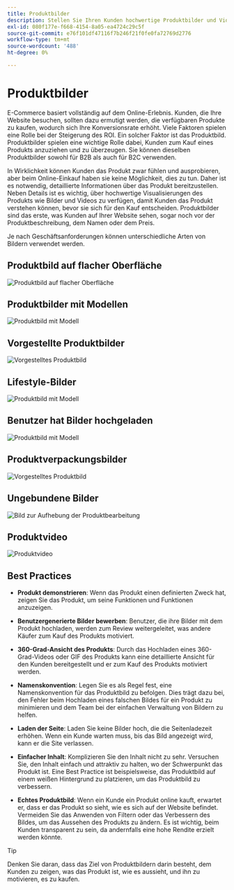 ```yaml
---
title: Produktbilder
description: Stellen Sie Ihren Kunden hochwertige Produktbilder und Videos zur Verfügung, um die Konversationsraten zu erhöhen.
exl-id: 080f177e-f668-4154-8a05-ea4724c29c5f
source-git-commit: e76f101df47116f7b246f21f0fe0fa72769d2776
workflow-type: tm+mt
source-wordcount: '488'
ht-degree: 0%

---
```


# Produktbilder

E-Commerce basiert vollständig auf dem Online-Erlebnis. Kunden, die Ihre Website besuchen, sollten dazu ermutigt werden, die verfügbaren Produkte zu kaufen, wodurch sich Ihre Konversionsrate erhöht. Viele Faktoren spielen eine Rolle bei der Steigerung des ROI. Ein solcher Faktor ist das Produktbild. Produktbilder spielen eine wichtige Rolle dabei, Kunden zum Kauf eines Produkts anzuziehen und zu überzeugen. Sie können dieselben Produktbilder sowohl für B2B als auch für B2C verwenden.

In Wirklichkeit können Kunden das Produkt zwar fühlen und ausprobieren, aber beim Online-Einkauf haben sie keine Möglichkeit, dies zu tun. Daher ist es notwendig, detaillierte Informationen über das Produkt bereitzustellen. Neben Details ist es wichtig, über hochwertige Visualisierungen des Produkts wie Bilder und Videos zu verfügen, damit Kunden das Produkt verstehen können, bevor sie sich für den Kauf entscheiden. Produktbilder sind das erste, was Kunden auf Ihrer Website sehen, sogar noch vor der Produktbeschreibung, dem Namen oder dem Preis.

Je nach Geschäftsanforderungen können unterschiedliche Arten von Bildern verwendet werden.

## Produktbild auf flacher Oberfläche

![Produktbild auf flacher Oberfläche](../../assets/playbooks/product-image-flat.png)

## Produktbilder mit Modellen

![Produktbild mit Modell](../../assets/playbooks/product-image-model.png)

## Vorgestellte Produktbilder

![Vorgestelltes Produktbild](../../assets/playbooks/product-image-feature.png)

## Lifestyle-Bilder

![Produktbild mit Modell](../../assets/playbooks/product-image-lifestyle.png)

## Benutzer hat Bilder hochgeladen

![Produktbild mit Modell](../../assets/playbooks/product-image-user-upload.png)

## Produktverpackungsbilder

![Vorgestelltes Produktbild](../../assets/playbooks/product-image-packaging.png)

## Ungebundene Bilder

![Bild zur Aufhebung der Produktbearbeitung](../../assets/playbooks/product-image-unboxing.png)

## Produktvideo

![Produktvideo](../../assets/playbooks/product-video.png)

## Best Practices

- **Produkt demonstrieren**: Wenn das Produkt einen definierten Zweck hat, zeigen Sie das Produkt, um seine Funktionen und Funktionen anzuzeigen.

- **Benutzergenerierte Bilder bewerben**: Benutzer, die ihre Bilder mit dem Produkt hochladen, werden zum Review weitergeleitet, was andere Käufer zum Kauf des Produkts motiviert.

- **360-Grad-Ansicht des Produkts**: Durch das Hochladen eines 360-Grad-Videos oder GIF des Produkts kann eine detaillierte Ansicht für den Kunden bereitgestellt und er zum Kauf des Produkts motiviert werden.

- **Namenskonvention**: Legen Sie es als Regel fest, eine Namenskonvention für das Produktbild zu befolgen. Dies trägt dazu bei, den Fehler beim Hochladen eines falschen Bildes für ein Produkt zu minimieren und dem Team bei der einfachen Verwaltung von Bildern zu helfen.

- **Laden der Seite**: Laden Sie keine Bilder hoch, die die Seitenladezeit erhöhen. Wenn ein Kunde warten muss, bis das Bild angezeigt wird, kann er die Site verlassen.

- **Einfacher Inhalt**: Komplizieren Sie den Inhalt nicht zu sehr. Versuchen Sie, den Inhalt einfach und attraktiv zu halten, wo der Schwerpunkt das Produkt ist. Eine Best Practice ist beispielsweise, das Produktbild auf einem weißen Hintergrund zu platzieren, um das Produktbild zu verbessern.

- **Echtes Produktbild**: Wenn ein Kunde ein Produkt online kauft, erwartet er, dass er das Produkt so sieht, wie es sich auf der Website befindet. Vermeiden Sie das Anwenden von Filtern oder das Verbessern des Bildes, um das Aussehen des Produkts zu ändern. Es ist wichtig, beim Kunden transparent zu sein, da andernfalls eine hohe Rendite erzielt werden könnte.

>[!TIP]
>
>Denken Sie daran, dass das Ziel von Produktbildern darin besteht, dem Kunden zu zeigen, was das Produkt ist, wie es aussieht, und ihn zu motivieren, es zu kaufen.
